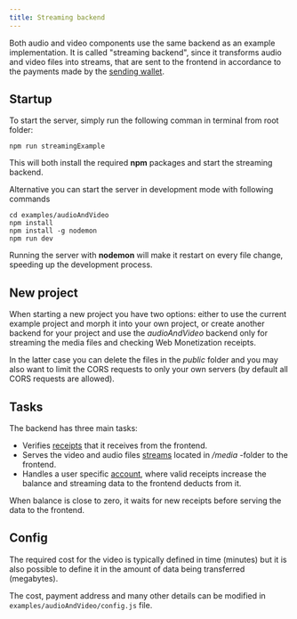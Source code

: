 ```yaml
---
title: Streaming backend
---
```


Both audio and video components use the same backend as an example implementation. It is called "streaming backend", since it transforms audio and video files into streams, that are sent to the frontend in accordance to the payments made by the [sending wallet](/docs/wallet-sending).

## Startup

To start the server, simply run the following comman in terminal from root folder:

    npm run streamingExample

This will both install the required **npm** packages and start the streaming backend.

Alternative you can start the server in development mode with following commands

    cd examples/audioAndVideo
    npm install
    npm install -g nodemon
    npm run dev

Running the server with **nodemon** will make it restart on every file change, speeding up the development process.

## New project

When starting a new project you have two options: either to use the current example project and morph it into your own project, or create another backend for your project and use the *audioAndVideo* backend only for streaming the media files and checking Web Monetization receipts.

In the latter case you can delete the files in the *public* folder and you may also want to limit the CORS requests to only your own servers (by default all CORS requests are allowed).

## Tasks

The backend has three main tasks:
- Verifies [receipts](/docs/receipt) that it receives from the frontend.
- Serves the video and audio files [streams](/docs/pipeStream) located in */media* -folder to the frontend.
- Handles a user specific [account](/docs/accounts), where valid receipts increase the balance and streaming data to the frontend deducts from it.

When balance is close to zero, it waits for new receipts before serving the data to the frontend.

## Config

The required cost for the video is typically defined in time (minutes) but it is also possible to define it in the amount of data being transferred (megabytes).

The cost, payment address and many other details can be modified in ```examples/audioAndVideo/config.js``` file.